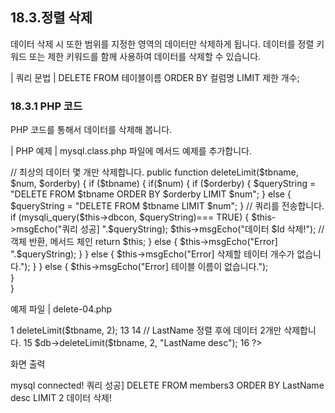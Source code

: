 
## 18.3.정렬 삭제 
데이터 삭제 시 또한 범위를 지정한 영역의 데이터만 삭제하게 됩니다. 데이터를 정렬 키 워드 또는 제한 키워드를 함께 사용하여 데이터를 삭제할 수 있습니다. 

| 쿼리 문법 | 
DELETE FROM 테이블이름 ORDER BY 컬럼명 LIMIT 제한 개수; 

### 18.3.1 PHP 코드 
PHP 코드를 통해서 데이터를 삭제해 봅니다. 

| PHP 예제 | 
mysql.class.php 파일에 메서드 예제를 추가합니다. 

// 최상의 데이터 몇 개만 삭제합니다. public function deleteLimit($tbname, $num, $orderby) { 
if ($tbname) { if($num) { 
if ($orderby) { $queryString = "DELETE FROM $tbname ORDER BY $orderby LIMIT $num"; 
} else { $queryString = "DELETE FROM $tbname LIMIT $num"; } 
// 쿼리를 전송합니다. 
if (mysqli_query($this->dbcon, $queryString)=== TRUE) { $this->msgEcho("쿼리 성공] ".$queryString); $this->msgEcho("데이터 $Id 삭제!"); 
// 객체 반환, 메서드 체인 return $this; 
} else { $this->msgEcho("Error] ".$queryString); } 
} else { $this->msgEcho("Error] 삭제할 테이터 개수가 없습니다."); } 
} else { 
$this->msgEcho("Error] 테이블 이름이 없습니다.");  
}  
}  

예제 파일 | delete-04.php 

1  <?php  
2  
3  include "dbinfo.php";  
4  include "mysql.class.php";  
5  
6  // ++ Mysqli DB 연결.  
7  $db = new JinyMysql();  
8  
9  $tbname = "members3";  
10  
11  // 최상위 데이터 2개만 삭제합니다.  
12  $db->deleteLimit($tbname, 2);  
13  
14  // LastName 정렬 후에 데이터 2개만 삭제합니다.  
15  $db->deleteLimit($tbname, 2, "LastName desc");  
16  ?>  

화면 출력 

mysql connected! 쿼리 성공] DELETE FROM members3 ORDER BY LastName desc LIMIT 2 데이터 삭제! 
